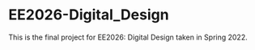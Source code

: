 # EE2026-Digital_Design
This is the final project for EE2026: Digital Design taken in Spring 2022. 
